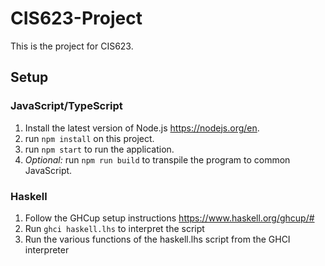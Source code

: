 # CIS623-Project
 This is the project for CIS623.

## Setup

### JavaScript/TypeScript
1. Install the latest version of Node.js https://nodejs.org/en.
2. run `npm install` on this project.
3. run `npm start` to run the application.
4. *Optional:* run `npm run build` to transpile the program to common JavaScript.

### Haskell 
1. Follow the GHCup setup instructions https://www.haskell.org/ghcup/#
2. Run `ghci haskell.lhs` to interpret the script
3. Run the various functions of the haskell.lhs script from the GHCI interpreter